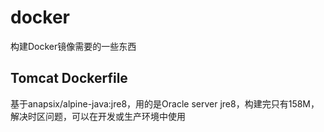# docker
构建Docker镜像需要的一些东西

## Tomcat Dockerfile
基于anapsix/alpine-java:jre8，用的是Oracle server jre8，构建完只有158M，解决时区问题，可以在开发或生产环境中使用
